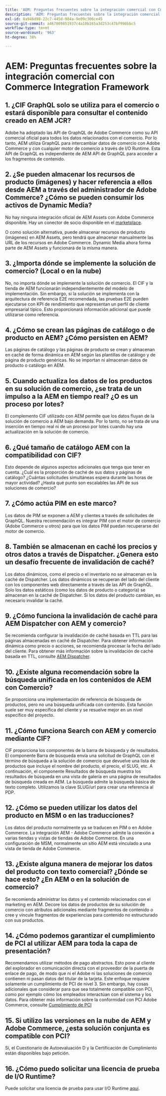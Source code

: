 ```yaml
---
title: 'AEM: Preguntas frecuentes sobre la integración comercial con Commerce Integration Framework'
description: 'AEM: Preguntas frecuentes sobre la integración comercial con Commerce Integration Framework'
exl-id: 0a946d98-22c7-445d-984a-9e09c306ce45
source-git-commit: a467009851937c4a10b165a3d253c47bf990bbc5
workflow-type: tm+mt
source-wordcount: '963'
ht-degree: 38%

---
```


# AEM: Preguntas frecuentes sobre la integración comercial con Commerce Integration Framework

## 1. ¿CIF GraphQL solo se utiliza para el comercio o estará disponible para consultar el contenido creado en AEM JCR?

Adobe ha adoptado las API de GraphQL de Adobe Commerce como su API comercial oficial para todos los datos relacionados con el comercio. Por lo tanto, AEM utiliza GraphQL para intercambiar datos de comercio con Adobe Commerce y con cualquier motor de comercio a través de I/O Runtime. Esta API de GraphQL es independiente de AEM API de GraphQL para acceder a los fragmentos de contenido.

## 2. ¿Se pueden almacenar los recursos de producto (imágenes) y hacer referencia a ellos desde AEM a través del administrador de Adobe Commerce? ¿Cómo se pueden consumir los activos de Dynamic Media?

No hay ninguna integración oficial de AEM Assets con Adobe Commerce disponible. Hay un conector de socio disponible en el [marketplace](https://marketplace.magento.com/bounteous-dam.html).

O como solución alternativa, puede almacenar recursos de producto (imágenes) en AEM Assets, pero tendrá que almacenar manualmente las URL de los recursos en Adobe Commerce. Dynamic Media ahora forma parte de AEM Assets y funcionará de la misma manera.

## 3. ¿Importa dónde se implemente la solución de comercio? (Local o en la nube)

No, no importa dónde se implemente la solución de comercio. El CIF y la tienda de AEM funcionarán independientemente del modelo de implementación. Sin embargo, si la solución se implementa con la arquitectura de referencia E2E recomendada, las pruebas E2E pueden ejecutarse con KPI de rendimiento que representan un perfil de cliente empresarial típico. Esto proporcionará información adicional que puede utilizarse como referencia.

## 4. ¿Cómo se crean las páginas de catálogo o de producto en AEM? ¿Cómo persisten en AEM?

Las páginas de catálogo y las páginas de producto se crean y almacenan en caché de forma dinámica en AEM según las plantillas de catálogo y de página de producto genéricas. No se importan ni almacenan datos de producto o catálogo en AEM.

## 5. Cuando actualiza los datos de los productos en su solución de comercio, ¿se trata de un impulso a la AEM en tiempo real? ¿O es un proceso por lotes?

El complemento CIF utilizado con AEM permite que los datos fluyan de la solución de comercio a AEM bajo demanda. Por lo tanto, no se trata de una inserción en tiempo real ni de un proceso por lotes cuando hay una actualización en la solución de comercio.

## 6. ¿Qué tamaño de catálogo AEM con la compatibilidad con CIF?

Esto depende de algunos aspectos adicionales que tenga que tener en cuenta. ¿Cuál es la proporción de caché de sus datos y páginas de catálogo? ¿Cuántas solicitudes simultáneas espera durante las horas de mayor actividad? ¿Hasta qué punto son escalables las API de sus soluciones de comercio?

## 7. ¿Cómo actúa PIM en este marco?

Los datos de PIM se exponen a AEM y clientes a través de solicitudes de GraphQL. Nuestra recomendación es integrar PIM con el motor de comercio (Adobe Commerce u otros) para que los datos PIM puedan recuperarse del motor de comercio.

## 8. También se almacenan en caché los precios y otros datos a través de Dispatcher. ¿Genera esto un desafío frecuente de invalidación de caché?

Los datos dinámicos, como el precio o el inventario no se almacenan en la caché de Dispatcher. Los datos dinámicos se recuperan del lado del cliente con los componentes web directamente a través de las API de GraphQL. Solo los datos estáticos (como los datos de producto o categoría) se almacenan en la caché de Dispatcher. Si los datos del producto cambian, es necesario invalidar la caché.

## 9. ¿Cómo funciona la invalidación de caché para AEM Dispatcher con AEM y comercio?

Se recomienda configurar la invalidación de caché basada en TTL para las páginas almacenadas en caché de Dispatcher. Para obtener información dinámica como precio o acciones, se recomienda procesar la fecha del lado del cliente. Para obtener más información sobre la invalidación de caché basada en TTL, consulte [AEM Dispatcher](https://helpx.adobe.com/experience-manager/kb/optimizing-the-dispatcher-cache.html).

## 10. ¿Existe alguna recomendación sobre la búsqueda unificada en los contenidos de AEM con Comercio?

Se proporciona una implementación de referencia de búsqueda de productos, pero no una búsqueda unificada con contenido. Esta función suele ser muy específica del cliente y se resuelve mejor en un nivel específico del proyecto.

## 11. ¿Cómo funciona Search con AEM y comercio mediante CIF?

CIF proporciona los componentes de la barra de búsqueda y de resultados. El componente Barra de búsqueda envía una solicitud de GraphQL con el término de búsqueda a la solución de comercio que devuelve una lista de productos que incluye el nombre del producto, el precio, el SLUG, etc. A continuación, el componente Resultados de búsqueda muestra los resultados de búsqueda en una vista de galería en una página de resultados de búsqueda creada en AEM. La búsqueda admite la búsqueda básica de texto completo. Utilizamos la clave SLUG/url para crear una referencia al PDP.

## 12. ¿Cómo se pueden utilizar los datos del producto en MSM o en las traducciones?

Los datos del producto normalmente ya se traducen en PIM o en Adobe Commerce. La integración AEM - Adobe Commerce admite la conexión a varias tiendas y vistas de tiendas de Adobe Commerce. En una configuración de MSM, normalmente un sitio AEM está vinculado a una vista de tienda de Adobe Commerce.

## 13. ¿Existe alguna manera de mejorar los datos del producto con texto comercial? ¿Dónde se hace esto? ¿En AEM o en la solución de comercio?

Se recomienda administrar los datos y el contenido relacionados con el marketing en AEM. Decore los datos de productos de su solución de comercio con atributos adicionales mediante fragmentos de contenido o cree y vincule fragmentos de experiencias para contenido no estructurado con sus productos.

## 14. ¿Cómo podemos garantizar el cumplimiento de PCI al utilizar AEM para toda la capa de presentación?

Recomendamos utilizar métodos de pago abstractos. Esto pone al cliente del explorador en comunicación directa con el proveedor de la puerta de enlace de pago, de modo que ni el Adobe ni las soluciones de comercio contienen ni pasan datos del titular de la tarjeta. Este enfoque requiere solamente un cumplimiento de PCI de nivel 3. Sin embargo, hay cosas adicionales que considerar para que sea totalmente compatible con PCI, como por ejemplo cómo los empleados interactúan con el sistema y los datos. Para obtener más información sobre la conformidad con PCI Adobe Commerce, consulte [Cumplimiento de PCI](https://business.adobe.com/products/magento/pci-compliance.html)

## 15. Si utilizo las versiones en la nube de AEM y Adobe Commerce, ¿esta solución conjunta es compatible con PCI?

Sí, el Cuestionario de Autoevaluación D y la Certificación de Cumplimiento están disponibles bajo petición.

## 16. ¿Cómo puedo solicitar una licencia de prueba de I/O Runtime?

Puede solicitar una licencia de prueba para usar I/O Runtime [aquí](https://adobeio.typeform.com/to/obqgRm).
